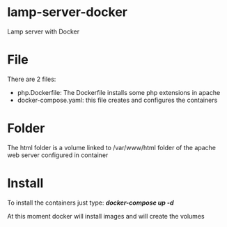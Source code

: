 # lamp-server-docker
Lamp server with Docker
# File
There are 2 files: 
  - php.Dockerfile: The Dockerfile installs some php extensions in apache
  - docker-compose.yaml: this file creates and configures the containers
# Folder
The html folder is a volume linked to /var/www/html folder of the apache web server configured in container
# Install
To install the containers just type: ***docker-compose up -d***

At this moment docker will install images and will create the volumes
